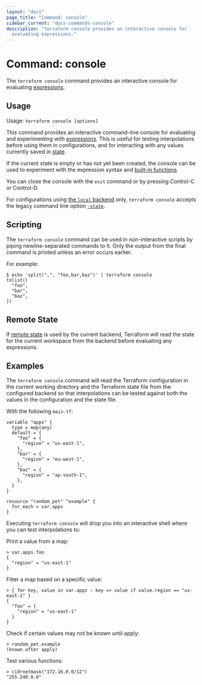 ```yaml
---
layout: "docs"
page_title: "Command: console"
sidebar_current: "docs-commands-console"
description: "terraform console provides an interactive console for
  evaluating expressions."
---
```


# Command: console

The `terraform console` command provides an interactive console for
evaluating [expressions](/docs/language/expressions/index.html).

## Usage

Usage: `terraform console [options]`

This command provides an interactive command-line console for evaluating and
experimenting with [expressions](/docs/language/expressions/index.html).
This is useful for testing interpolations before using them in configurations,
and for interacting with any values currently saved in
[state](/docs/language/state/index.html).

If the current state is empty or has not yet been created, the console can be
used to experiment with the expression syntax and
[built-in functions](/docs/language/functions/index.html).

You can close the console with the `exit` command or by pressing Control-C
or Control-D.

For configurations using
[the `local` backend](/docs/language/settings/backends/local.html) only,
`terraform console` accepts the legacy command line option
[`-state`](/docs/language/settings/backends/local.html#command-line-arguments).

## Scripting

The `terraform console` command can be used in non-interactive scripts
by piping newline-separated commands to it. Only the output from the
final command is printed unless an error occurs earlier.

For example:

```shell
$ echo 'split(",", "foo,bar,baz")' | terraform console
tolist([
  "foo",
  "bar",
  "baz",
])
```

## Remote State

If [remote state](/docs/language/state/remote.html) is used by the current backend,
Terraform will read the state for the current workspace from the backend
before evaluating any expressions.

## Examples

The `terraform console` command will read the Terraform configuration in the
current working directory and the Terraform state file from the configured
backend so that interpolations can be tested against both the values in the
configuration and the state file.

With the following `main.tf`:

```hcl
variable "apps" {
  type = map(any)
  default = {
    "foo" = {
      "region" = "us-east-1",
    },
    "bar" = {
      "region" = "eu-west-1",
    },
    "baz" = {
      "region" = "ap-south-1",
    },
  }
}

resource "random_pet" "example" {
  for_each = var.apps
}
```

Executing `terraform console` will drop you into an interactive shell where you
can test interpolations to:

Print a value from a map:

```
> var.apps.foo
{
  "region" = "us-east-1"
}
```

Filter a map based on a specific value:

```
> { for key, value in var.apps : key => value if value.region == "us-east-1" }
{
  "foo" = {
    "region" = "us-east-1"
  }
}
```

Check if certain values may not be known until apply:

```
> random_pet.example
(known after apply)
```

Test various functions:

```
> cidrnetmask("172.16.0.0/12")
"255.240.0.0"
```
